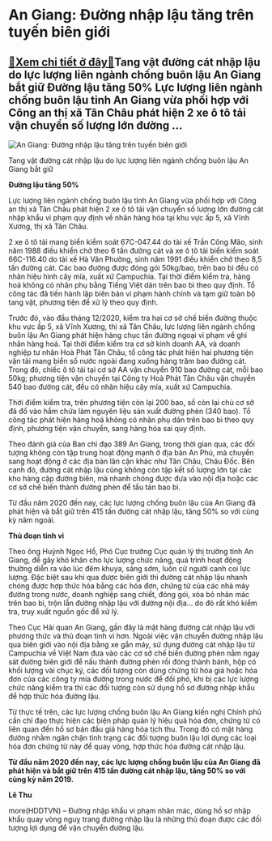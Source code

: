 An Giang: Đường nhập lậu tăng trên tuyến biên giới
==================================================

[:gift:Xem chi tiết ở đây:gift:](https://hddtvn.com/an-giang-duong-nhap-lau-tang-tren-tuyen-bien-gioi/)Tang vật đường cát nhập lậu do lực lượng liên ngành chống buôn lậu An Giang bắt giữ Đường lậu tăng 50% Lực lượng liên ngành chống buôn lậu tỉnh An Giang vừa phối hợp với Công an thị xã Tân Châu phát hiện 2 xe ô tô tải vận chuyển số lượng lớn đường …
---------------------------------------------------------------------------------------------------------------------------------------------------------------------------------------------------------------------------------------------------------





![An Giang: Đường nhập lậu tăng trên tuyến biên giới](https://hddtvn.com/wp-content/uploads/2021/01/2628_5724_duong_lau.png "An Giang: Đường nhập lậu tăng trên tuyến biên giới")


Tang vật đường cát nhập lậu do lực lượng liên ngành chống buôn lậu An Giang bắt giữ



**Đường lậu tăng 50%**


Lực lượng liên ngành chống buôn lậu tỉnh An Giang vừa phối hợp với Công an thị xã Tân Châu phát hiện 2 xe ô tô tải vận chuyển số lượng lớn đường cát nhập khẩu vi phạm quy định về nhãn hàng hóa tại khu vực ấp 5, xã Vĩnh Xương, thị xã Tân Châu.


2 xe ô tô tải mang biển kiểm soát 67C-047.44 do tài xế Trần Công Mão, sinh năm 1988 điều khiển chở theo 6 tấn đường cát và xe ô tô tải biển kiểm soát 66C-116.40 do tài xế Hà Văn Phường, sinh năm 1991 điều khiển chở theo 8,5 tấn đường cát. Các bao đường được đóng gói 50kg/bao, trên bao bì đều có nhãn hiệu hình cây mía, xuất xứ Campuchia. Tại thời điểm kiểm tra, hàng hoá không có nhãn phụ bằng Tiếng Việt dán trên bao bì theo quy định. Tổ công tác đã tiến hành lập biên bản vi phạm hành chính và tạm giữ toàn bộ tang vật, phương tiện để xử lý theo quy định.


Trước đó, vào đầu tháng 12/2020, kiểm tra hai cơ sở chế biến đường thuộc khu vực ấp 5, xã Vĩnh Xương, thị xã Tân Châu, lực lượng liên ngành chống buôn lậu An Giang phát hiện hàng chục tấn đường ngoại vi phạm về ghi nhãn hàng hoá. Tại thời điểm kiểm tra cơ sở kinh doanh AA, và doanh nghiệp tư nhân Hoà Phát Tân Châu, tổ công tác phát hiện hai phương tiện vận tải mang biển số nước ngoài đang xuống hàng trăm bao đường cát. Trong đó, chiếc ô tô tải tại cơ sở AA vận chuyển 910 bao đường cát, mỗi bao 50kg; phương tiện vận chuyển tại Công ty Hoà Phát Tân Châu vận chuyển 540 bao đường cát, đều có nhãn hiệu cây mía, xuất xứ Campuchia.


Thời điểm kiểm tra, trên phương tiện còn lại 200 bao, số còn lại chủ cơ sở đã đổ vào hầm chứa làm nguyên liệu sản xuất đường phèn (340 bao). Tổ công tác phát hiện hàng hoá không có nhãn phụ dán trên bao bì theo quy định, phương tiện vận chuyển, sang hàng hóa sai quy định.


Theo đánh giá của Ban chỉ đạo 389 An Giang, trong thời gian qua, các đối tượng không còn tập trung hoạt động mạnh ở địa bàn An Phú, mà chuyển sang hoạt động ở các địa bàn lân cận khác như Tân Châu, Châu Đốc. Bên cạnh đó, đường cát nhập lậu cũng không còn tập kết số lượng lớn tại các kho hàng cặp đường biên, mà nhanh chóng được đưa vào nội địa hoặc các cơ sở chế biến thành đường phèn để tẩu tán bao bì.


Từ đầu năm 2020 đến nay, các lực lượng chống buôn lậu của An Giang đã phát hiện và bắt giữ trên 415 tấn đường cát nhập lậu, tăng 50% so với cùng kỳ năm ngoái.


**Thủ đoạn tinh vi**


Theo ông Huỳnh Ngọc Hồ, Phó Cục trưởng Cục quản lý thị trường tỉnh An Giang, để gây khó khăn cho lực lượng chức năng, quá trình hoạt động thường diễn ra vào lúc đêm khuya, sáng sớm, luôn cử người canh coi lực lượng. Đặc biệt sau khi qua được biên giới thì đường cát nhập lậu nhanh chóng được hợp thức hóa bằng các hóa đơn, chứng từ của các nhà máy đường trong nước, doanh nghiệp sang chiết, đóng gói, xóa bỏ nhãn mác trên bao bì, trộn lẫn đường nhập lậu với đường nội địa… do đó rất khó kiểm tra, truy xuất nguồn gốc để xử lý.


Theo Cục Hải quan An Giang, gần đây là mặt hàng đường cát nhập lậu với phương thức và thủ đoạn tinh vi hơn. Ngoài việc vận chuyển đường nhập lậu qua biên giới vào nội địa bằng xe gắn máy, sử dụng đường cát nhập lậu từ Campuchia về Việt Nam đưa vào các cơ sở chế biến đường phèn nằm ngay sát đường biên giới để nấu thành đường phèn rồi đóng thành bánh, hộp có khối lượng vài chục ký, các đối tượng còn dùng chứng từ hóa giá hoặc hóa đơn của các công ty mía đường trong nước để đối phó, khi bị các lực lượng chức năng kiểm tra thì các đối tượng còn sử dụng hồ sơ đường nhập khẩu để hợp thức hóa đường lậu.


Từ thực tế trên, các lực lượng chống buôn lậu An Giang kiến nghị Chính phủ cần chỉ đạo thực hiện các biện pháp quản lý hiệu quả hóa đơn, chứng từ có liên quan đến hồ sơ bán đấu giá hàng hóa tịch thu. Trong đó có mặt hàng đường nhằm ngăn chặn tình trạng các đối tượng buôn lậu lợi dụng các loại hóa đơn chứng từ này để quay vòng, hợp thức hóa đường cát nhập lậu.





**Từ đầu năm 2020 đến nay, các lực lượng chống buôn lậu của An Giang đã phát hiện và bắt giữ trên 415 tấn đường cát nhập lậu, tăng 50% so với cùng kỳ năm 2019.**




**Lê Thu**



more(HDDTVN) – Đường nhập khẩu vi phạm nhãn mác, dùng hồ sơ nhập khẩu quay vòng nguỵ trang đường nhập lậu là những thủ đoạn được các đối tượng lợi dụng để vận chuyển đường lậu.

